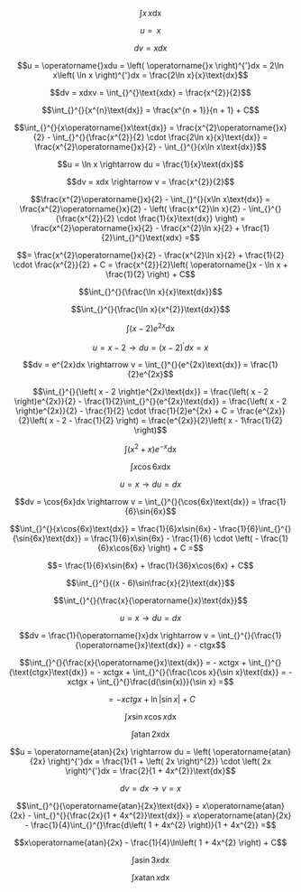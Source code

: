 $$\int_{}^{}{x\operatorname{}x\text{dx}}$$

$$u = \operatorname{}x$$

$$dv = xdx$$

$$u = \operatorname{}xdu = \left( \operatorname{}x \right)^{'}dx = 2\ln x\left( \ln x \right)^{'}dx = \frac{2\ln x}{x}\text{dx}$$

$$dv = xdxv = \int_{}^{}\text{xdx} = \frac{x^{2}}{2}$$

$$\int_{}^{}{x^{n}\text{dx}} = \frac{x^{n + 1}}{n + 1} + C$$

$$\int_{}^{}{x\operatorname{}x\text{dx}} = \frac{x^{2}\operatorname{}x}{2} - \int_{}^{}{\frac{x^{2}}{2} \cdot \frac{2\ln x}{x}\text{dx}} = \frac{x^{2}\operatorname{}x}{2} - \int_{}^{}{x\ln x\text{dx}}$$

$$u = \ln x \rightarrow du = \frac{1}{x}\text{dx}$$

$$dv = xdx \rightarrow v = \frac{x^{2}}{2}$$

$$\frac{x^{2}\operatorname{}x}{2} - \int_{}^{}{x\ln x\text{dx}} = \frac{x^{2}\operatorname{}x}{2} - \left( \frac{x^{2}\ln x}{2} - \int_{}^{}{\frac{x^{2}}{2} \cdot \frac{1}{x}\text{dx}} \right) = \frac{x^{2}\operatorname{}x}{2} - \frac{x^{2}\ln x}{2} + \frac{1}{2}\int_{}^{}\text{xdx} =$$

$$= \frac{x^{2}\operatorname{}x}{2} - \frac{x^{2}\ln x}{2} + \frac{1}{2} \cdot \frac{x^{2}}{2} + C = \frac{x^{2}}{2}\left( \operatorname{}x - \ln x + \frac{1}{2} \right) + C$$

$$\int_{}^{}{\frac{\ln x}{x}\text{dx}}$$

$$\int_{}^{}{\frac{\ln x}{x^{2}}\text{dx}}$$

$$\int_{}^{}{\left( x - 2 \right)e^{2x}\text{dx}}$$

$$u = x - 2 \rightarrow du = \left( x - 2 \right)^{'}dx = x$$

$$dv = e^{2x}dx \rightarrow v = \int_{}^{}{e^{2x}\text{dx}} = \frac{1}{2}e^{2x}$$

$$\int_{}^{}{\left( x - 2 \right)e^{2x}\text{dx}} = \frac{\left( x - 2 \right)e^{2x}}{2} - \frac{1}{2}\int_{}^{}{e^{2x}\text{dx}} = \frac{\left( x - 2 \right)e^{2x}}{2} - \frac{1}{2} \cdot \frac{1}{2}e^{2x} + C = \frac{e^{2x}}{2}\left( x - 2 - \frac{1}{2} \right) = \frac{e^{2x}}{2}\left( x - 1\frac{1}{2} \right)$$

$$\int_{}^{}{\left( x^{2} + x \right)e^{- x}\text{dx}}$$

$$\int_{}^{}{x\cos{6x}\text{dx}}$$

$$u = x \rightarrow du = dx$$

$$dv = \cos{6x}dx \rightarrow v = \int_{}^{}{\cos{6x}\text{dx}} = \frac{1}{6}\sin{6x}$$

$$\int_{}^{}{x\cos{6x}\text{dx}} = \frac{1}{6}x\sin{6x} - \frac{1}{6}\int_{}^{}{\sin{6x}\text{dx}} = \frac{1}{6}x\sin{6x} - \frac{1}{6} \cdot \left( - \frac{1}{6}x\cos{6x} \right) + C =$$

$$= \frac{1}{6}x\sin{6x} + \frac{1}{36}x\cos{6x} + C$$

$$\int_{}^{}{(x - 6)\sin\frac{x}{2}\text{dx}}$$

$$\int_{}^{}{\frac{x}{\operatorname{}x}\text{dx}}$$

$$u = x \rightarrow du = dx$$

$$dv = \frac{1}{\operatorname{}x}dx \rightarrow v = \int_{}^{}{\frac{1}{\operatorname{}x}\text{dx}} = - ctgx$$

$$\int_{}^{}{\frac{x}{\operatorname{}x}\text{dx}} = - xctgx + \int_{}^{}{\text{ctgx}\text{dx}} = - xctgx + \int_{}^{}{\frac{\cos x}{\sin x}\text{dx}} = - xctgx + \int_{}^{}\frac{d(\sin{x)}}{\sin x} =$$

$$= - xctgx + \ln\left| \sin x \right| + C$$

$$\int_{}^{}{x\sin x\cos x\text{dx}}$$

$$\int_{}^{}{\operatorname{atan}{2x}\text{dx}}$$

$$u = \operatorname{atan}{2x} \rightarrow du = \left( \operatorname{atan}{2x} \right)^{'}dx = \frac{1}{1 + \left( 2x \right)^{2}} \cdot \left( 2x \right)^{'}dx = \frac{2}{1 + 4x^{2}}\text{dx}$$

$$dv = dx \rightarrow v = x$$

$$\int_{}^{}{\operatorname{atan}{2x}\text{dx}} = x\operatorname{atan}{2x} - \int_{}^{}{\frac{2x}{1 + 4x^{2}}\text{dx}} = x\operatorname{atan}{2x} - \frac{1}{4}\int_{}^{}\frac{d\left( 1 + 4x^{2} \right)}{1 + 4x^{2}} =$$

$$x\operatorname{atan}{2x} - \frac{1}{4}\ln\left( 1 + 4x^{2} \right) + C$$

$$\int_{}^{}{\operatorname{asin}{3x}\text{dx}}$$

$$\int_{}^{}{x\operatorname{atan}x\text{dx}}$$
